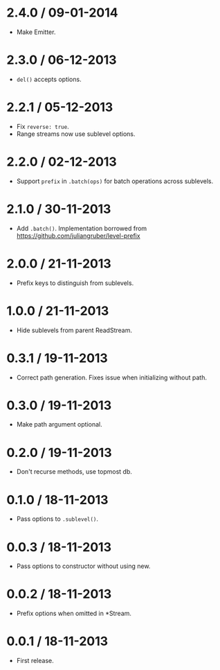 
2.4.0 / 09-01-2014
==================

- Make Emitter.

2.3.0 / 06-12-2013
==================

- `del()` accepts options.

2.2.1 / 05-12-2013
==================

- Fix `reverse: true`.
- Range streams now use sublevel options.

2.2.0 / 02-12-2013
==================

- Support `prefix` in `.batch(ops)` for batch operations
across sublevels.

2.1.0 / 30-11-2013
==================

- Add `.batch()`. Implementation borrowed
from https://github.com/juliangruber/level-prefix

2.0.0 / 21-11-2013
==================

- Prefix keys to distinguish from sublevels.

1.0.0 / 21-11-2013
==================

- Hide sublevels from parent ReadStream.

0.3.1 / 19-11-2013
==================

- Correct path generation. Fixes issue when initializing
without path.

0.3.0 / 19-11-2013
==================

- Make path argument optional.

0.2.0 / 19-11-2013
==================

- Don't recurse methods, use topmost db.

0.1.0 / 18-11-2013
==================

- Pass options to `.sublevel()`.

0.0.3 / 18-11-2013
==================

- Pass options to constructor without using new.

0.0.2 / 18-11-2013
==================

- Prefix options when omitted in *Stream.

0.0.1 / 18-11-2013
==================

- First release.
